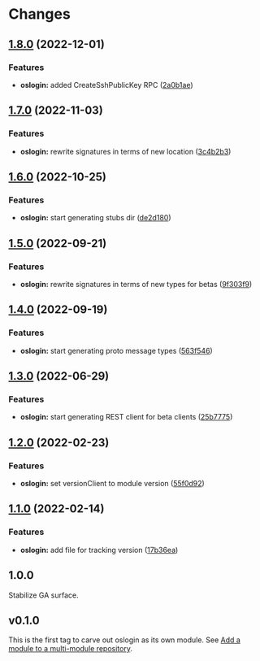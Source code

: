 # Changes

## [1.8.0](https://github.com/googleapis/google-cloud-go/compare/oslogin/v1.7.0...oslogin/v1.8.0) (2022-12-01)


### Features

* **oslogin:** added CreateSshPublicKey RPC ([2a0b1ae](https://github.com/googleapis/google-cloud-go/commit/2a0b1aeb1683222e6aa5c876cb945845c00cef79))

## [1.7.0](https://github.com/googleapis/google-cloud-go/compare/oslogin/v1.6.0...oslogin/v1.7.0) (2022-11-03)


### Features

* **oslogin:** rewrite signatures in terms of new location ([3c4b2b3](https://github.com/googleapis/google-cloud-go/commit/3c4b2b34565795537aac1661e6af2442437e34ad))

## [1.6.0](https://github.com/googleapis/google-cloud-go/compare/oslogin/v1.5.0...oslogin/v1.6.0) (2022-10-25)


### Features

* **oslogin:** start generating stubs dir ([de2d180](https://github.com/googleapis/google-cloud-go/commit/de2d18066dc613b72f6f8db93ca60146dabcfdcc))

## [1.5.0](https://github.com/googleapis/google-cloud-go/compare/oslogin/v1.4.0...oslogin/v1.5.0) (2022-09-21)


### Features

* **oslogin:** rewrite signatures in terms of new types for betas ([9f303f9](https://github.com/googleapis/google-cloud-go/commit/9f303f9efc2e919a9a6bd828f3cdb1fcb3b8b390))

## [1.4.0](https://github.com/googleapis/google-cloud-go/compare/oslogin/v1.3.0...oslogin/v1.4.0) (2022-09-19)


### Features

* **oslogin:** start generating proto message types ([563f546](https://github.com/googleapis/google-cloud-go/commit/563f546262e68102644db64134d1071fc8caa383))

## [1.3.0](https://github.com/googleapis/google-cloud-go/compare/oslogin/v1.2.0...oslogin/v1.3.0) (2022-06-29)


### Features

* **oslogin:** start generating REST client for beta clients ([25b7775](https://github.com/googleapis/google-cloud-go/commit/25b77757c1e6f372e03bf99ab7461264bba48d26))

## [1.2.0](https://github.com/googleapis/google-cloud-go/compare/oslogin/v1.1.0...oslogin/v1.2.0) (2022-02-23)


### Features

* **oslogin:** set versionClient to module version ([55f0d92](https://github.com/googleapis/google-cloud-go/commit/55f0d92bf112f14b024b4ab0076c9875a17423c9))

## [1.1.0](https://github.com/googleapis/google-cloud-go/compare/oslogin/v1.0.0...oslogin/v1.1.0) (2022-02-14)


### Features

* **oslogin:** add file for tracking version ([17b36ea](https://github.com/googleapis/google-cloud-go/commit/17b36ead42a96b1a01105122074e65164357519e))

## 1.0.0

Stabilize GA surface.

## v0.1.0

This is the first tag to carve out oslogin as its own module. See
[Add a module to a multi-module repository](https://github.com/golang/go/wiki/Modules#is-it-possible-to-add-a-module-to-a-multi-module-repository).
